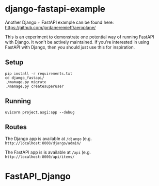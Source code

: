 # django-fastapi-example

Another Django + FastAPI example can be found here: https://github.com/jordaneremieff/aeroplane/

This is an experiment to demonstrate one potential way of running FastAPI with Django. It won't be actively maintained. If you're interested in using FastAPI with Django, then you should just use this for inspiration.

## Setup

```
pip install -r requirements.txt
cd django_fastapi/
./manage.py migrate
./manage.py createsuperuser 
```

## Running

```
uvicorn project.asgi:app --debug
```

## Routes

The Django app is available at `/django` (e.g. `http://localhost:8000/django/admin/`

The FastAPI app is is available at `/api` (e.g. `http://localhost:8000/api/items/`
# FastAPI_Django
